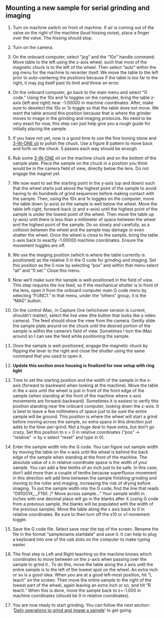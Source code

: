 ## Mounting a new sample for serial grinding and imaging

1) Turn on machine switch on front of machine. If air is coming out of the valve on the right of the machine (loud hissing noise), place a finger over the valve. The hissing should stop. 

2) Turn on the camera. 

3) On the onboard computer, select “jog” and the “10x” handle command. Move table to the left using the z-axis wheel, such that most of the magnetic chuck is to the left of the wheel. Then select “auto” within the jog menu for the machine to recenter itself. We move the table to the left prior to auto-centering the positions because if the table is too far to the right, it may jog itself past its limit and throw an error.

4) On the onboard computer, go back to the main menu and select “G code.” Using the 10x and 1x toggles on the computer, bring the table z-axis (left and right) near -1.00000 in machine coordinates. After, make sure to deselect the 10x or 1x toggle so that the table does not move. We want the table around this position because that is where the grinder moves to image in the grinding and imaging protocols. No need to be very exact for now, this step can just help give you a rough guide for initially placing the sample.

5) If you have not yet, now is a good time to use the fine honing stone and [3-IN-ONE oil](https://www.grainger.com/product/3-IN-ONE-Machine-Oil-Multipurpose-Oil-4UJ34) to polish the chuck. Use a figure 8 pattern to move back and forth on the chuck. 5 passes each way should be enough.

6) Rub some [3-IN-ONE](https://www.grainger.com/product/3-IN-ONE-Machine-Oil-Multipurpose-Oil-4UJ34) oil on the machine chuck and on the bottom of the sample plate. Place the sample on the chuck in a position you think would be in the camera field of view, directly below the lens. Do not engage the magnet yet.

7) We now want to set the starting point in the y-axis (up and down) such that the wheel starts just above the highest point of the sample to avoid having to do hundreds of grind sequences before making contact with the sample. Then, using the 10x and 1x toggles on the computer, move the table down (y-axis) so the sample is well below the wheel. Move the table left-right, forward-back (z and x-axis) until the highest point of the sample is under the lowest point of the wheel. Then move the table up (y-axis) until there is less than a millimeter of space between the wheel and the highest point of the sample. Do so slowly and carefully, as a collision between the wheel and the sample may damage or even shatter the wheel. Once the wheel is close to the sample, bring the table z-axis back to exactly -1.00000 machine coordinates. Ensure the movement toggles are off. 

8) We use the imaging position (which is where the table currently is positioned) as the relative 0 in the G code for grinding and imaging. Set this position as the 0 now by selecting “pos” and within that menu select “all” and “0 set.” Close this menu.

9) Now we’ll make sure the sample is well-positioned in the field of view. This step requires the live feed, so if the mechanical shutter is in front of the lens, open it from the onboard computer main G code menu by selecting “FUNC1.” In that menu, under the “others” group, it is the “MAG” button.

10) On the control iMac, in Capture One (whichever version is current, shouldn’t matter), select the live view (the button that looks like a video camera). The feed should show the view from the camera. Gently slide the sample plate around on the chuck until the desired portion of the sample is within the camera’s field of view. Sometimes I turn the iMac around so I can see the feed while positioning the sample.

11) Once the sample is well-positioned, engage the magnetic chuck by flipping the lever to the right and close the shutter using the same command that you used to open it.

12) **Update this section once housing is finalized for new setup with ring light**

13) Time to set the starting position and the width of the sample in the x-axis (forward to backward when looking at the machine). Move the table in the x-axis until the wheel is just in front of the front edge of the sample (when standing at the front of the machine where x-axis movements are forward-backward). Sometimes it is easiest to verify this position standing near the onboard computer, looking down the z-axis. It is best to leave a few millimeters of space just to be sure the entire sample will be ground. This position is where the wheel will start a grind before moving across the sample, so extra space in this direction just adds to the time-per-grind. Not a huge deal to have extra, but don’t go crazy. Set this position to x = 0 in relative coordinates (“pos” -> “relative” -> by x select “reset” and type in 0). 

14) Enter the sample width into the G code. You can figure out sample width by moving the table on the x-axis until the wheel is behind the back edge of the sample when standing at the front of the machine. The absolute value of x in relative coordinate space is the width of your sample. You can add a few tenths of an inch just to be safe. In this case, don’t add more than a couple of tenths because superfluous movement in this direction will add time between the sample finishing grinding and moving to the roller and imaging, increasing the risk of drying before imaging. To put the sample width into the G code, find the line that reads “G91G01X_._F150. /* Move across sample…” Your sample width in inches with one decimal place will go in the blanks after X (using G code from a previous sample, the blanks will be populated with the width of the previous sample). Move the table along the x axis back to 0 in relative coordinates. Be sure to then turn off the x10 or x1 movement toggle.

15) Save the G code file. Select save near the top of the screen. Rename the file in the format “samplename.startdate” and save it. It can help to plug a keyboard into one of the usb slots on the computer to make typing easier.

16) The final step is Left and Right teaching so the machine knows which coordinates to move between on the z-axis when passing over the sample to grind it.. To do this, move the table along the z axis until the entire sample is to the left of the lowest spot on the wheel. An extra inch or so is a good idea. When you are at a good left-most position, hit “L teach” on the screen. Then move the entire sample to the right of the lowest part of the wheel, again leaving an extra inch or so, and hit “R teach.” When this is done, move the sample back to z=-1.000 in machine coordinates (should be 0 in relative coordinates).

17) You are now ready to start grinding. You can follow the next section: ‘[Daily operations to grind and image a sample](daily_operations.md)’ to get going.
  
